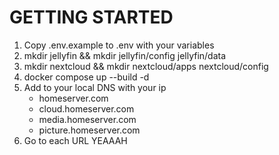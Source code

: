 # GETTING STARTED
1. Copy .env.example to .env with your variables
2. mkdir jellyfin && mkdir jellyfin/config jellyfin/data
3. mkdir nextcloud && mkdir nextcloud/apps nextcloud/config
4. docker compose up --build -d
5. Add to your local DNS with your ip
    - homeserver.com
    - cloud.homeserver.com
    - media.homeserver.com
    - picture.homeserver.com
6. Go to each URL YEAAAH
